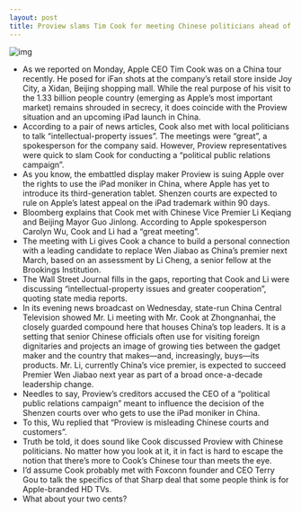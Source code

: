```yaml
---
layout: post
title: Proview slams Tim Cook for meeting Chinese politicians ahead of iPad ruling
---
```

![img](http://media.idownloadblog.com/wp-content/uploads/2012/03/Tim-Cook-with-fan-at-Joy-store-in-Beijing.jpg)
* As we reported on Monday, Apple CEO Tim Cook was on a China tour recently. He posed for iFan shots at the company’s retail store inside Joy City, a Xidan, Beijing shopping mall. While the real purpose of his visit to the 1.33 billion people country (emerging as Apple’s most important market) remains shrouded in secrecy, it does coincide with the Proview situation and an upcoming iPad launch in China.
* According to a pair of news articles, Cook also met with local politicians to talk “intellectual-property issues”. The meetings were “great”, a spokesperson for the company said. However, Proview representatives were quick to slam Cook for conducting a “political public relations campaign”.
* As you know, the embattled display maker Proview is suing Apple over the rights to use the iPad moniker in China, where Apple has yet to introduce its third-generation tablet. Shenzen courts are expected to rule on Apple’s latest appeal on the iPad trademark within 90 days.
* Bloomberg explains that Cook met with Chinese Vice Premier Li Keqiang and Beijing Mayor Guo Jinlong. According to Apple spokesperson Carolyn Wu, Cook and Li had a “great meeting”.
* The meeting with Li gives Cook a chance to build a personal connection with a leading candidate to replace Wen Jiabao as China’s premier next March, based on an assessment by Li Cheng, a senior fellow at the Brookings Institution.
* The Wall Street Journal fills in the gaps, reporting that Cook and Li were discussing “intellectual-property issues and greater cooperation”, quoting state media reports.
* In its evening news broadcast on Wednesday, state-run China Central Television showed Mr. Li meeting with Mr. Cook at Zhongnanhai, the closely guarded compound here that houses China’s top leaders. It is a setting that senior Chinese officials often use for visiting foreign dignitaries and projects an image of growing ties between the gadget maker and the country that makes—and, increasingly, buys—its products. Mr. Li, currently China’s vice premier, is expected to succeed Premier Wen Jiabao next year as part of a broad once-a-decade leadership change.
* Needles to say, Proview’s creditors accused the CEO of a “political public relations campaign” meant to influence the decision of the Shenzen courts over who gets to use the iPad moniker in China.
* To this, Wu replied that “Proview is misleading Chinese courts and customers”.
* Truth be told, it does sound like Cook discussed Proview with Chinese politicians. No matter how you look at it, it in fact is hard to escape the notion that there’s more to Cook’s Chinese tour than meets the eye.
* I’d assume Cook probably met with Foxconn founder and CEO Terry Gou to talk the specifics of that Sharp deal that some people think is for Apple-branded HD TVs.
* What about your two cents?

